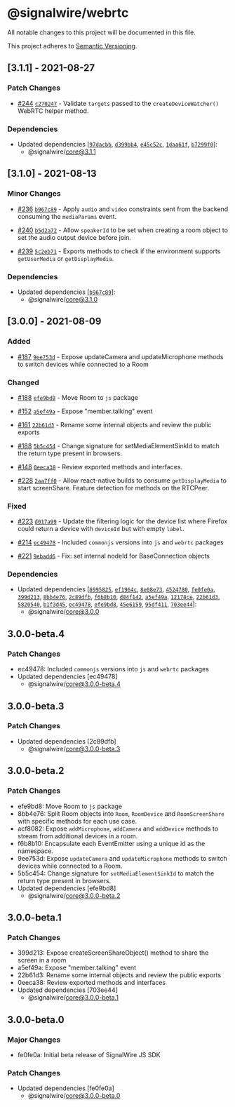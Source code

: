 # @signalwire/webrtc

All notable changes to this project will be documented in this file.

This project adheres to [Semantic Versioning](https://semver.org/spec/v2.0.0.html).

## [3.1.1] - 2021-08-27

### Patch Changes

- [#244](https://github.com/signalwire/signalwire-js/pull/244) [`c270247`](https://github.com/signalwire/signalwire-js/commit/c270247769c6ae2584f0372bbb1426c6c994732a) - Validate `targets` passed to the `createDeviceWatcher()` WebRTC helper method.

### Dependencies

- Updated dependencies [[`97dacbb`](https://github.com/signalwire/signalwire-js/commit/97dacbb3aaf9029a6781ac2356591f928ae40580), [`d399bb4`](https://github.com/signalwire/signalwire-js/commit/d399bb4df70b590f3b06ecd81e8a099138187c6c), [`e45c52c`](https://github.com/signalwire/signalwire-js/commit/e45c52cc7d3c684efd2a080e0a138d3bb82ea8f0), [`1daa61f`](https://github.com/signalwire/signalwire-js/commit/1daa61f6cf5f7fa68fdb87dd4b27dcf55af76456), [`b7299f0`](https://github.com/signalwire/signalwire-js/commit/b7299f07c3583082b7d5c289fd1e1dca7936d6a4)]:
  - @signalwire/core@3.1.1

## [3.1.0] - 2021-08-13

### Minor Changes

- [#236](https://github.com/signalwire/signalwire-js/pull/236) [`b967c89`](https://github.com/signalwire/signalwire-js/commit/b967c892d99ad7fa96ebc5a31a871bde1eecb0d0) - Apply `audio` and `video` constraints sent from the backend consuming the `mediaParams` event.

* [#240](https://github.com/signalwire/signalwire-js/pull/240) [`b5d2a72`](https://github.com/signalwire/signalwire-js/commit/b5d2a726b4b2ba4b455dbbe0ebdbc72ed4ae26fd) - Allow `speakerId` to be set when creating a room object to set the audio output device before join.

- [#239](https://github.com/signalwire/signalwire-js/pull/239) [`5c2eb71`](https://github.com/signalwire/signalwire-js/commit/5c2eb7113334c432c7c806a8af29f48284414c9f) - Exports methods to check if the environment supports `getUserMedia` or `getDisplayMedia`.

### Dependencies

- Updated dependencies [[`b967c89`](https://github.com/signalwire/signalwire-js/commit/b967c892d99ad7fa96ebc5a31a871bde1eecb0d0)]:
  - @signalwire/core@3.1.0

## [3.0.0] - 2021-08-09

### Added

- [#187](https://github.com/signalwire/signalwire-js/pull/187) [`9ee753d`](https://github.com/signalwire/signalwire-js/commit/9ee753d1fea82561f760006676505f762d564c65) - Expose updateCamera and updateMicrophone methods to switch devices while connected to a Room

### Changed

- [#188](https://github.com/signalwire/signalwire-js/pull/188) [`efe9bd8`](https://github.com/signalwire/signalwire-js/commit/efe9bd8ff92ec4b0938ce6208c60bc5d84cd59d2) - Move Room to `js` package

- [#152](https://github.com/signalwire/signalwire-js/pull/152) [`a5ef49a`](https://github.com/signalwire/signalwire-js/commit/a5ef49a7b5b39f69fda92bbe3016d0d1ee8e376a) - Expose "member.talking" event

- [#161](https://github.com/signalwire/signalwire-js/pull/161) [`22b61d3`](https://github.com/signalwire/signalwire-js/commit/22b61d33c7f944b0ceb2b7edf35e0ad5369d3293) - Rename some internal objects and review the public exports

- [#188](https://github.com/signalwire/signalwire-js/pull/188) [`5b5c454`](https://github.com/signalwire/signalwire-js/commit/5b5c45411fa691551c590fa9f69e8bdfef4b9cdd) - Change signature for setMediaElementSinkId to match the return type present in browsers.

- [#148](https://github.com/signalwire/signalwire-js/pull/148) [`0eeca38`](https://github.com/signalwire/signalwire-js/commit/0eeca3882c65a05a9fddb814b868e71d69cd8aac) - Review exported methods and interfaces.

- [#228](https://github.com/signalwire/signalwire-js/pull/228) [`2aa7ff0`](https://github.com/signalwire/signalwire-js/commit/2aa7ff0bfe052b7d8ba2a713f0aed79548ffb662) - Allow react-native builds to consume `getDisplayMedia` to start screenShare. Feature detection for methods on the RTCPeer.

### Fixed

- [#223](https://github.com/signalwire/signalwire-js/pull/223) [`d017a99`](https://github.com/signalwire/signalwire-js/commit/d017a993f57a8f30d880899c42540efa3a4f2654) - Update the filtering logic for the device list where Firefox could return a device with `deviceId` but with empty `label`.

- [#214](https://github.com/signalwire/signalwire-js/pull/214) [`ec49478`](https://github.com/signalwire/signalwire-js/commit/ec49478d3a8fb2384e57951ec13d859b83baa7dc) - Included `commonjs` versions into `js` and `webrtc` packages

- [#221](https://github.com/signalwire/signalwire-js/pull/221) [`9ebadd6`](https://github.com/signalwire/signalwire-js/commit/9ebadd6afb20cef322f5934ed26ca0b31e63f009) - Fix: set internal nodeId for BaseConnection objects

### Dependencies

- Updated dependencies [[`6995825`](https://github.com/signalwire/signalwire-js/commit/699582576f67f12cea37c98d52fb08af01fd6c01), [`ef1964c`](https://github.com/signalwire/signalwire-js/commit/ef1964cfbfbd5febcfe76dca73d5e11b7268941f), [`8e08e73`](https://github.com/signalwire/signalwire-js/commit/8e08e73a6d72583b4af125f9854838f8a268fdeb), [`4524780`](https://github.com/signalwire/signalwire-js/commit/4524780025944ded9497fbe9fbdb8f9e6fddb3b5), [`fe0fe0a`](https://github.com/signalwire/signalwire-js/commit/fe0fe0a51beb1e559fb20d2e80e7854582d51ba9), [`399d213`](https://github.com/signalwire/signalwire-js/commit/399d213816eb1ef43c624cd80ff4f8689817216c), [`8bb4e76`](https://github.com/signalwire/signalwire-js/commit/8bb4e7689559d0ec9dd77c29c5bd3c1aef8b68bd), [`2c89dfb`](https://github.com/signalwire/signalwire-js/commit/2c89dfb6fa55776d9718cc5d1ce0ce45fe49872a), [`f6b8b10`](https://github.com/signalwire/signalwire-js/commit/f6b8b10d155047bb8bfaf251c9559eafeba287ad), [`d84f142`](https://github.com/signalwire/signalwire-js/commit/d84f14258d2fcade88f6296c32fc8d630faef2a0), [`a5ef49a`](https://github.com/signalwire/signalwire-js/commit/a5ef49a7b5b39f69fda92bbe3016d0d1ee8e376a), [`12178ce`](https://github.com/signalwire/signalwire-js/commit/12178ce493fd5cfd735cf5dde5467f9440f0e35e), [`22b61d3`](https://github.com/signalwire/signalwire-js/commit/22b61d33c7f944b0ceb2b7edf35e0ad5369d3293), [`5820540`](https://github.com/signalwire/signalwire-js/commit/5820540054ef1a7a095bcf2ff934982d0608aa85), [`b1f3d45`](https://github.com/signalwire/signalwire-js/commit/b1f3d45e9245c228ecc2b5587e09ad0d406f2f93), [`ec49478`](https://github.com/signalwire/signalwire-js/commit/ec49478d3a8fb2384e57951ec13d859b83baa7dc), [`efe9bd8`](https://github.com/signalwire/signalwire-js/commit/efe9bd8ff92ec4b0938ce6208c60bc5d84cd59d2), [`45e6159`](https://github.com/signalwire/signalwire-js/commit/45e6159dc78a33eb7c44f40f30a11cd73194d650), [`95df411`](https://github.com/signalwire/signalwire-js/commit/95df411b5105eaa0eeb3c3907c8cca6f2688a730), [`703ee44`](https://github.com/signalwire/signalwire-js/commit/703ee445dfce00c926213b8aa4d5da2e4ec79886)]:
  - @signalwire/core@3.0.0

## 3.0.0-beta.4

### Patch Changes

- ec49478: Included `commonjs` versions into `js` and `webrtc` packages
- Updated dependencies [ec49478]
  - @signalwire/core@3.0.0-beta.4

## 3.0.0-beta.3

### Patch Changes

- Updated dependencies [2c89dfb]
  - @signalwire/core@3.0.0-beta.3

## 3.0.0-beta.2

### Patch Changes

- efe9bd8: Move Room to `js` package
- 8bb4e76: Split Room objects into `Room`, `RoomDevice` and `RoomScreenShare` with specific methods for each use case.
- acf8082: Expose `addMicrophone`, `addCamera` and `addDevice` methods to stream from additional devices in a room.
- f6b8b10: Encapsulate each EventEmitter using a unique id as the namespace.
- 9ee753d: Expose `updateCamera` and `updateMicrophone` methods to switch devices while connected to a Room.
- 5b5c454: Change signature for `setMediaElementSinkId` to match the return type present in browsers.
- Updated dependencies [efe9bd8]
  - @signalwire/core@3.0.0-beta.2

## 3.0.0-beta.1

### Patch Changes

- 399d213: Expose createScreenShareObject() method to share the screen in a room
- a5ef49a: Expose "member.talking" event
- 22b61d3: Rename some internal objects and review the public exports
- 0eeca38: Review exported methods and interfaces
- Updated dependencies [703ee44]
  - @signalwire/core@3.0.0-beta.1

## 3.0.0-beta.0

### Major Changes

- fe0fe0a: Initial beta release of SignalWire JS SDK

### Patch Changes

- Updated dependencies [fe0fe0a]
  - @signalwire/core@3.0.0-beta.0
